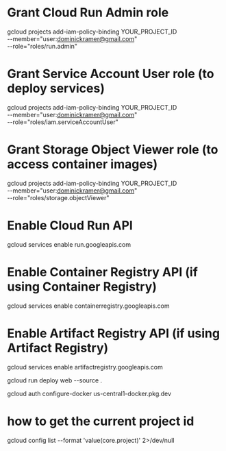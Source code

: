 # Grant Cloud Run Admin role
gcloud projects add-iam-policy-binding YOUR_PROJECT_ID \
    --member="user:dominickramer@gmail.com" \
    --role="roles/run.admin"

# Grant Service Account User role (to deploy services)
gcloud projects add-iam-policy-binding YOUR_PROJECT_ID \
    --member="user:dominickramer@gmail.com" \
    --role="roles/iam.serviceAccountUser"

# Grant Storage Object Viewer role (to access container images)
gcloud projects add-iam-policy-binding YOUR_PROJECT_ID \
    --member="user:dominickramer@gmail.com" \
    --role="roles/storage.objectViewer"

# Enable Cloud Run API
gcloud services enable run.googleapis.com

# Enable Container Registry API (if using Container Registry)
gcloud services enable containerregistry.googleapis.com

# Enable Artifact Registry API (if using Artifact Registry)
gcloud services enable artifactregistry.googleapis.com

gcloud run deploy web --source .

gcloud auth configure-docker us-central1-docker.pkg.dev

# how to get the current project id
gcloud config list --format 'value(core.project)' 2>/dev/null

